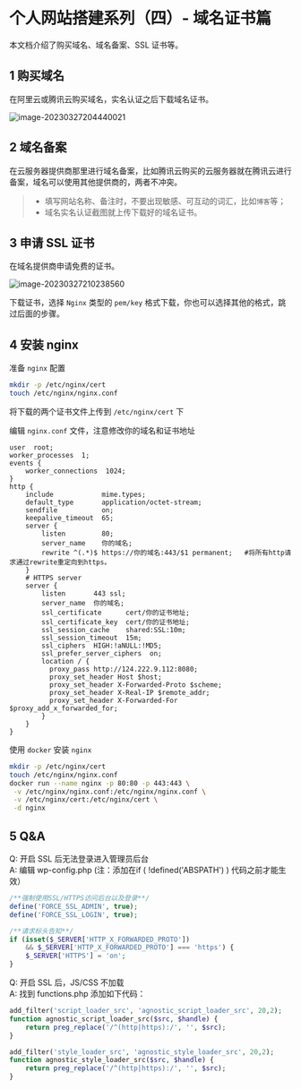 # 个人网站搭建系列（四）- 域名证书篇

本文档介绍了购买域名、域名备案、SSL 证书等。

## 1 购买域名

在阿里云或腾讯云购买域名，实名认证之后下载域名证书。

![image-20230327204440021](https://zoulei-images.oss-cn-chengdu.aliyuncs.com/md-images/image-20230327204440021.png)

## 2 域名备案

在云服务器提供商那里进行域名备案，比如腾讯云购买的云服务器就在腾讯云进行备案，域名可以使用其他提供商的，两者不冲突。
> - 填写网站名称、备注时，不要出现敏感、可互动的词汇，比如`博客`等；
> - 域名实名认证截图就上传下载好的域名证书。

## 3 申请 SSL 证书

在域名提供商申请免费的证书。

![image-20230327210238560](https://zoulei-images.oss-cn-chengdu.aliyuncs.com/md-images/image-20230327210238560.png)

下载证书，选择 `Nginx` 类型的 `pem/key` 格式下载，你也可以选择其他的格式，跳过后面的步骤。

## 4 安装 nginx

准备 `nginx` 配置
``` bash
mkdir -p /etc/nginx/cert
touch /etc/nginx/nginx.conf
```

将下载的两个证书文件上传到 `/etc/nginx/cert` 下

编辑 `nginx.conf` 文件，注意修改你的域名和证书地址

``` nginx
user  root;
worker_processes  1;
events {
    worker_connections  1024;
}
http {
    include            mime.types;
    default_type       application/octet-stream;
    sendfile           on;
    keepalive_timeout  65;
    server {
        listen         80;
        server_name    你的域名;            
        rewrite ^(.*)$ https://你的域名:443/$1 permanent;   #将所有http请求通过rewrite重定向到https。
    }
    # HTTPS server
    server {
        listen       443 ssl;
        server_name  你的域名;
        ssl_certificate      cert/你的证书地址;
        ssl_certificate_key  cert/你的证书地址;
        ssl_session_cache    shared:SSL:10m;
        ssl_session_timeout  15m;
        ssl_ciphers  HIGH:!aNULL:!MD5;
        ssl_prefer_server_ciphers  on;
        location / {
          proxy_pass http://124.222.9.112:8080;
          proxy_set_header Host $host;
          proxy_set_header X-Forwarded-Proto $scheme;
          proxy_set_header X-Real-IP $remote_addr;
          proxy_set_header X-Forwarded-For       $proxy_add_x_forwarded_for;
        }
    }
}
```

使用 `docker` 安装 `nginx`
``` bash
mkdir -p /etc/nginx/cert
touch /etc/nginx/nginx.conf
docker run --name nginx -p 80:80 -p 443:443 \
 -v /etc/nginx/nginx.conf:/etc/nginx/nginx.conf \
 -v /etc/nginx/cert:/etc/nginx/cert \
 -d nginx
```

## 5 Q&A

Q: 开启 SSL 后无法登录进入管理员后台 <br>
A: 编辑 wp-config.php (注：添加在if ( !defined('ABSPATH') ) 代码之前才能生效）
``` php
/**强制使用SSL/HTTPS访问后台以及登录**/
define('FORCE_SSL_ADMIN', true);
define('FORCE_SSL_LOGIN', true);

/**请求标头告知**/
if (isset($_SERVER['HTTP_X_FORWARDED_PROTO']) 
    && $_SERVER['HTTP_X_FORWARDED_PROTO'] === 'https') { 
    $_SERVER['HTTPS'] = 'on'; 
}
```
  
Q: 开启 SSL 后，JS/CSS 不加载 <br>
A: 找到 functions.php 添加如下代码：
``` php
add_filter('script_loader_src', 'agnostic_script_loader_src', 20,2);
function agnostic_script_loader_src($src, $handle) {
    return preg_replace('/^(http|https):/', '', $src);
}

add_filter('style_loader_src', 'agnostic_style_loader_src', 20,2);
function agnostic_style_loader_src($src, $handle) {
    return preg_replace('/^(http|https):/', '', $src);
}
```



  

  